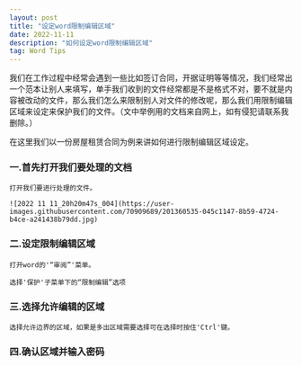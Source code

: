 ```yaml
---
layout: post
title: "设定word限制编辑区域"
date: 2022-11-11
description: "如何设定word限制编辑区域"
tag: Word Tips
---
```

我们在工作过程中经常会遇到一些比如签订合同，开据证明等等情况，我们经常出一个范本让别人来填写，单手我们收到的文件经常都是不是格式不对，要不就是内容被改动的文件，那么我们怎么来限制别人对文件的修改呢，那么我们用限制编辑区域来设定来保护我们的文件。（文中举例用的文档来自网上，如有侵犯请联系我删除。）

在这里我们以一份房屋租赁合同为例来讲如何进行限制编辑区域设定。 

### 一.首先打开我们要处理的文档
    打开我们要进行处理的文件。
    
    ![2022 11 11_20h20m47s_004](https://user-images.githubusercontent.com/70909689/201360535-045c1147-8b59-4724-b4ce-a241438b79dd.jpg)

### 二.设定限制编辑区域
    打开word的'“审阅”'菜单。

    选择'保护'子菜单下的“限制编辑”选项
  
### 三.选择允许编辑的区域
    选择允许边界的区域，如果是多出区域需要选择可在选择时按住'Ctrl'键。

### 四.确认区域并输入密码
